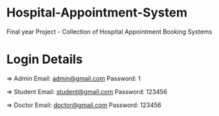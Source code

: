 # Hospital-Appointment-System

Final year Project - Collection of Hospital Appointment Booking Systems

# Login Details

=> Admin
Email: admin@gmail.com
Password: 1

=> Student
Email: student@gmail.com
Password: 123456

=> Doctor
Email: doctor@gmail.com
Password: 123456
